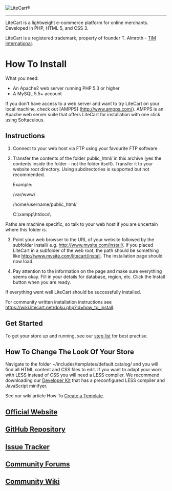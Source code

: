 ![LiteCart®](https://www.litecart.net/images/logotype.png "LiteCart®")

----------------------------------------------------------------------

LiteCart is a lightweight e-commerce platform for online merchants. Developed in PHP, HTML 5, and CSS 3.

LiteCart is a registered trademark, property of founder T. Almroth - [TiM International](http://www.tim-international.net).

# How To Install

  What you need:

  * An Apache2 web server running PHP 5.3 or higher
  * A MySQL 5.5+ account

  If you don't have access to a web server and want to try LiteCart on your local machine, check out [AMPPS] (http://www.ampps.com/). AMPPS is an Apache web server suite that offers LiteCart for installation with one click using Softaculous.

  Instructions
  ------------

  1. Connect to your web host via FTP using your favourite FTP software.

  2. Transfer the contents of the folder public_html/ in this archive (yes the contents inside the folder - not the folder itself). Transfer it to your website root directory. Using subdirectories is supported but not recommended.

      Example:

      /var/www/

      /home/username/public_html/

      C:\xampp\htdocs\

  Paths are machine specific, so talk to your web host if you are uncertain where this folder is.

  3. Point your web browser to the URL of your website followed by the subfolder install/ e.g. http://www.mysite.com/install/. If you placed LiteCart in a subfolder of the web root, the path should be something like http://www.mysite.com/litecart/install. The installation page should now load.

  4. Pay attention to the information on the page and make sure everything seems okay. Fill in your details for database, region, etc. Click the Install button when you are ready.

  If everything went well LiteCart should be successfully installed.

  For community written installation instructions see https://wiki.litecart.net/doku.php?id=how_to_install.

  Get Started
  -----------

  To get your store up and running, see our [step list](https://wiki.litecart.net/doku.php?id=get_started) for best practise.

  How To Change The Look Of Your Store
  ------------------------------------

  Navigate to the folder ~/includes/templates/default.catalog/ and you will find all HTML content and CSS files to edit. If you want to adapt your work with LESS instead of CSS you will need a LESS compiler. We recommend downloading our [Developer Kit](https://www.litecart.net/addons/163/developer-kit) that has a preconfigured LESS compiler and JavaScript minifyer.

  See our wiki article How To [Create a Template](https://wiki.litecart.net/doku.php?id=how_to_create_a_template).


## [Official Website](http://www.litecart.net)

## [GitHub Repository](https://github.com/litecart/litecart)

## [Issue Tracker](https://github.com/litecart/litecart/issues)

## [Community Forums](http://www.litecart.net/forums/)

## [Community Wiki](http://wiki.litecart.net/)